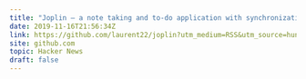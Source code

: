 ```yaml
---
title: "Joplin – a note taking and to-do application with synchronization capabilities"
date: 2019-11-16T21:56:34Z
link: https://github.com/laurent22/joplin?utm_medium=RSS&utm_source=hune
site: github.com
topic: Hacker News
draft: false
---
```

